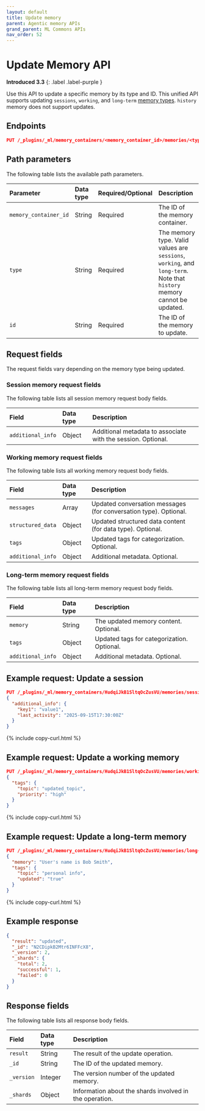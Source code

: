 ```yaml
---
layout: default
title: Update memory
parent: Agentic memory APIs
grand_parent: ML Commons APIs
nav_order: 52
---
```


# Update Memory API
**Introduced 3.3**
{: .label .label-purple }

Use this API to update a specific memory by its type and ID. This unified API supports updating `sessions`, `working`, and `long-term` [memory types]({{site.url}}{{site.baseurl}}/ml-commons-plugin/api/agentic-memory-apis/#memory-types). `history` memory does not support updates.

## Endpoints

```json
PUT /_plugins/_ml/memory_containers/<memory_container_id>/memories/<type>/<id>
```

## Path parameters

The following table lists the available path parameters.

| Parameter | Data type | Required/Optional | Description |
| :--- | :--- | :--- | :--- |
| `memory_container_id` | String | Required | The ID of the memory container. |
| `type` | String | Required | The memory type. Valid values are `sessions`, `working`, and `long-term`. Note that `history` memory cannot be updated. |
| `id` | String | Required | The ID of the memory to update. |

## Request fields

The request fields vary depending on the memory type being updated.

### Session memory request fields

The following table lists all session memory request body fields.

| Field | Data type | Description |
| :--- | :--- | :--- |
| `additional_info` | Object | Additional metadata to associate with the session. Optional. |

### Working memory request fields

The following table lists all working memory request body fields.

| Field | Data type | Description |
| :--- | :--- | :--- |
| `messages` | Array | Updated conversation messages (for conversation type). Optional. |
| `structured_data` | Object | Updated structured data content (for data type). Optional. |
| `tags` | Object | Updated tags for categorization. Optional. |
| `additional_info` | Object | Additional metadata. Optional. |

### Long-term memory request fields

The following table lists all long-term memory request body fields.

| Field | Data type | Description |
| :--- | :--- | :--- |
| `memory` | String | The updated memory content. Optional. |
| `tags` | Object | Updated tags for categorization. Optional. |
| `additional_info` | Object | Additional metadata. Optional. |

## Example request: Update a session

```json
PUT /_plugins/_ml/memory_containers/HudqiJkB1SltqOcZusVU/memories/sessions/N2CDipkB2Mtr6INFFcX8
{
  "additional_info": {
    "key1": "value1",
    "last_activity": "2025-09-15T17:30:00Z"
  }
}
```
{% include copy-curl.html %}

## Example request: Update a working memory

```json
PUT /_plugins/_ml/memory_containers/HudqiJkB1SltqOcZusVU/memories/working/XyEuiJkBeh2gPPwzjYWM
{
  "tags": {
    "topic": "updated_topic",
    "priority": "high"
  }
}
```
{% include copy-curl.html %}

## Example request: Update a long-term memory

```json
PUT /_plugins/_ml/memory_containers/HudqiJkB1SltqOcZusVU/memories/long-term/DcxjTpkBvwXRq366C1Zz
{
  "memory": "User's name is Bob Smith",
  "tags": {
    "topic": "personal info",
    "updated": "true"
  }
}
```
{% include copy-curl.html %}

## Example response

```json
{
  "result": "updated",
  "_id": "N2CDipkB2Mtr6INFFcX8",
  "_version": 2,
  "_shards": {
    "total": 2,
    "successful": 1,
    "failed": 0
  }
}
```

## Response fields

The following table lists all response body fields.

| Field | Data type | Description |
| :--- | :--- | :--- |
| `result` | String | The result of the update operation. |
| `_id` | String | The ID of the updated memory. |
| `_version` | Integer | The version number of the updated memory. |
| `_shards` | Object | Information about the shards involved in the operation. |
